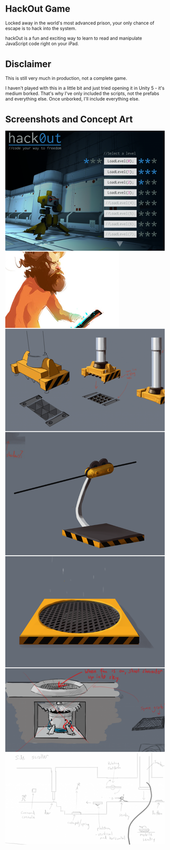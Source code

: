 # HackOut Game

Locked away in the world's most advanced prison, your only chance of escape is to hack into the system.

hackOut is a fun and exciting way to learn to read and manipulate JavaScript code right on your iPad.

# Disclaimer

This is still very much in production, not a complete game.

I haven't played with this in a little bit and just tried opening it in Unity 5 - it's medium borked. That's why I've only included the scripts, not the prefabs and everything else. Once unborked, I'll include everything else.

# Screenshots and Concept Art

![Menu Screen](github/interfaceLandscape06-menu-e1407722111392.png)
![Concept art](github/prisoner_concept_art_thumb.jpg)
![Sketches](github/Screen-Shot-2014-08-23-at-2.02.24-PM-1024x656.png)
![Sketches](github/Screen-Shot-2014-08-23-at-2.03.02-PM.png)
![Sketches](github/Screen-Shot-2014-08-23-at-2.02.58-PM.png)
![Sketches](github/Screen-Shot-2014-08-23-at-2.02.45-PM-1024x534.png)
![Level design](github/Screen-Shot-2014-08-23-at-1.28.33-PM-1024x588.png)
